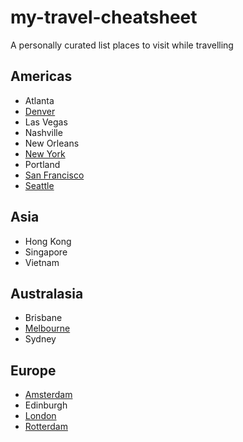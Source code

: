 # my-travel-cheatsheet
A personally curated list places to visit while travelling

## Americas
* Atlanta
* [Denver](denver.md)
* Las Vegas
* Nashville
* New Orleans
* [New York](new-york-city.md)
* Portland
* [San Francisco](san-francisco.md)
* [Seattle](seattle.md)

## Asia
* Hong Kong
* Singapore
* Vietnam

## Australasia
* Brisbane
* [Melbourne](melbourne.md)
* Sydney

## Europe
* [Amsterdam](amsterdam.md)
* Edinburgh
* [London](london.md)
* [Rotterdam](rotterdam.md)
